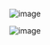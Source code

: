 ![image](https://github.com/user-attachments/assets/ecab9da8-6f8c-4fd3-90c8-da1d05ba6320)

![image](https://github.com/user-attachments/assets/b101befe-feb1-42d3-a135-1ba4aaa96774)
